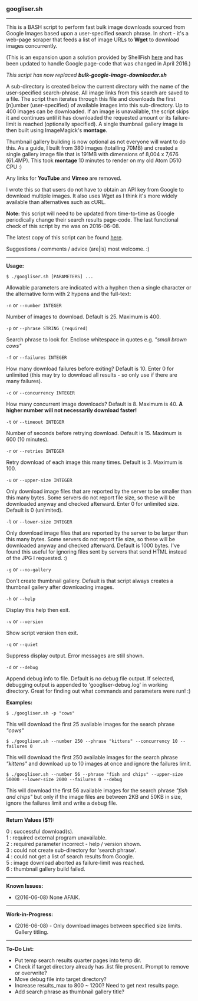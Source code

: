 ### googliser.sh
---
This is a BASH script to perform fast bulk image downloads sourced from Google Images based upon a user-specified search phrase. In short - it's a web-page scraper that feeds a list of image URLs to **Wget** to download images concurrently. 

(This is an expansion upon a solution provided by ShellFish [here](https://stackoverflow.com/questions/27909521/download-images-from-google-with-command-line) and has been updated to handle Google page-code that was changed in April 2016.)

*This script has now replaced* ***bulk-google-image-downloader.sh***

A sub-directory is created below the current directory with the name of the user-specified search-phrase. All image links from this search are saved to a file. The script then iterates through this file and downloads the first [n]umber (user-specified) of available images into this sub-directory. Up to 400 images can be downloaded. If an image is unavailable, the script skips it and continues until it has downloaded the requested amount or its failure-limit is reached (optionally specified). A single thumbnail gallery image is then built using ImageMagick's **montage**.

Thumbnail gallery building is now optional as not everyone will want to do this. As a guide, I built from 380 images (totalling 70MB) and created a single gallery image file that is 191MB with dimensions of 8,004 x 7,676 (61.4MP). This took **montage** 10 minutes to render on my old Atom D510 CPU :)

Any links for **YouTube** and **Vimeo** are removed.

I wrote this so that users do not have to obtain an API key from Google to download multiple images. It also uses Wget as I think it's more widely available than alternatives such as cURL.

**Note:** this script will need to be updated from time-to-time as Google periodically change their search results page-code. The last functional check of this script by me was on 2016-06-08. 

The latest copy of this script can be found [here](https://github.com/teracow/googliser).  

Suggestions / comments / advice (are|is) most welcome. :)

---
**Usage:**

    $ ./googliser.sh [PARAMETERS] ...

Allowable parameters are indicated with a hyphen then a single character or the alternative form with 2 hypens and the full-text:

`-n` or `--number INTEGER`

Number of images to download. Default is 25. Maximum is 400.  

`-p` or `--phrase STRING (required)`

Search phrase to look for. Enclose whitespace in quotes e.g. *"small brown cows"*

`-f` or `--failures INTEGER`

How many download failures before exiting? Default is 10. Enter 0 for unlimited (this may try to download all results - so only use if there are many failures).

`-c` or `--concurrency INTEGER`

How many concurrent image downloads? Default is 8. Maximum is 40. **A higher number will not necessarily download faster!**

`-t` or `--timeout INTEGER`

Number of seconds before retrying download. Default is 15. Maximum is 600 (10 minutes).

`-r` or `--retries INTEGER`

Retry download of each image this many times. Default is 3. Maximum is 100.

`-u` or `--upper-size INTEGER`

Only download image files that are reported by the server to be smaller than this many bytes. Some servers do not report file size, so these will be downloaded anyway and checked afterward. Enter 0 for unlimited size. Default is 0 (unlimited).

`-l` or `--lower-size INTEGER`

Only download image files that are reported by the server to be larger than this many bytes. Some servers do not report file size, so these will be downloaded anyway and checked afterward. Default is 1000 bytes. I've found this useful for ignoring files sent by servers that send HTML instead of the JPG I requested. :)

`-g` or `--no-gallery`

Don't create thumbnail gallery. Default is that script always creates a thumbnail gallery after downloading images.

`-h` or `--help`

Display this help then exit.

`-v` or `--version`

Show script version then exit.

`-q` or `--quiet`

Suppress display output. Error messages are still shown.

`-d` or `--debug`

Append debug info to file. Default is no debug file output. If selected, debugging output is appended to 'googliser-debug.log' in working directory. Great for finding out what commands and parameters were run! :)

**Examples:**

`$ ./googliser.sh -p "cows"`

This will download the first 25 available images for the search phrase *"cows"*

`$ ./googliser.sh --number 250 --phrase "kittens" --concurrency 10 --failures 0`

This will download the first 250 available images for the search phrase *"kittens"* and download up to 10 images at once and ignore the failures limit.

`$ ./googliser.sh --number 56 --phrase "fish and chips" --upper-size 50000 --lower-size 2000 --failures 0 --debug`

This will download the first 56 available images for the search phrase *"fish and chips"* but only if the image files are between 2KB and 50KB in size, ignore the failures limit and write a debug file.

---
**Return Values ($?):**  

0 : successful download(s).  
1 : required external program unavailable.  
2 : required parameter incorrect - help / version shown.  
3 : could not create sub-directory for 'search phrase'.  
4 : could not get a list of search results from Google.  
5 : image download aborted as failure-limit was reached.  
6 : thumbnail gallery build failed.

---
**Known Issues:**

- (2016-06-08) None AFAIK.

---
**Work-in-Progress:**

- (2016-06-08) - Only download images between specified size limits. Gallery titling.
 
---
**To-Do List:**

- Put temp search results quarter pages into temp dir.
- Check if target directory already has .list file present. Prompt to remove or overwrite?
- Move debug file into target directory?
- Increase results_max to 800 ~ 1200? Need to get next results page.
- Add search phrase as thumbnail gallery title?
